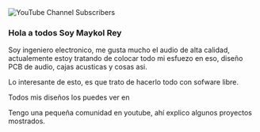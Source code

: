 <img alt="YouTube Channel Subscribers" src="https://img.shields.io/youtube/channel/subscribers/UCuCl93NjLSbGbJEF4IzGWRg?style=flat-square">

### Hola a todos Soy Maykol Rey

Soy ingeniero electronico, me gusta mucho el audio de alta calidad, actualemente estoy tratando de colocar todo mi esfuezo en eso, diseño PCB de audio, cajas acusticas y cosas asi.

Lo interesante de esto, es que trato de hacerlo todo con sofware libre.

Todos mis diseños los puedes ver en [](https://maykolrey.com/descargas)

Tengo una pequeña comunidad en youtube, ahí explico algunos proyectos mostrados.



<!--
**picli3/picli3** is a ✨ _special_ ✨ repository because its `README.md` (this file) appears on your GitHub profile.

Here are some ideas to get you started:

- 🔭 I’m currently working on ...
- 🌱 I’m currently learning ...
- 👯 I’m looking to collaborate on ...
- 🤔 I’m looking for help with ...
- 💬 Ask me about ...
- 📫 How to reach me: ...
- 😄 Pronouns: ...
- ⚡ Fun fact: ...
-->
